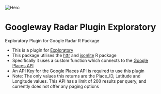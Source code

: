 ![Hero](http://i374.photobucket.com/albums/oo185/mlisle90/Untitled-1_zpsabknq3ii.png)

# Googleway Radar Plugin Exploratory
Exploratory Plugin for Google Radar R Package
- This is a plugin for [Exploratory](https://exploratory.io/)
- This package utilises the [httr](https://github.com/hadley/httr) and [jsonlite](https://github.com/jeroenooms/jsonlite) R package
- Specifically it uses a custom function which connects to the [Google Places API](https://developers.google.com/places/web-service/intro)
- An API Key for the Google Places API is required to use this plugin
- Note: The only values this returns are the Place_ID, Latitude and Longitude values. This API has a limit of 200 results per query, and currently does not offer any paging options

